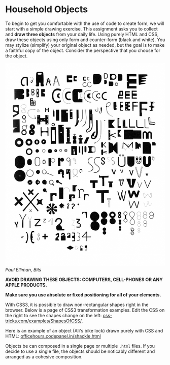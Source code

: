 # Household Objects

To begin to get you comfortable with the use of code to create form, we will start with a simple drawing exercise. This assignment asks you to collect and **draw three objects** from your daily life. Using purely HTML and CSS, draw these objects using only form and counter-form (black and white). You may stylize (simplify) your original object as needed, but the goal is to make a faithful copy of the object. Consider the perspective that you choose for the object.

![Objects in an arrangement](../media/paul-elliman-bits.png "Paul Elliman, Bits")  
*Paul Elliman, Bits*

**AVOID DRAWING THESE OBJECTS: COMPUTERS, CELL-PHONES OR ANY APPLE PRODUCTS.**

**Make sure you use absolute or fixed positioning for all of your elements.**

With CSS3, it is possible to draw non-rectangular shapes right in the browser. Below is a page of CSS3 transformation examples. Edit the CSS on the right to see the shapes change on the left: [css-tricks.com/examples/ShapesOfCSS/](https://css-tricks.com/the-shapes-of-css/).

Here is an example of an object (Ali's bike lock) drawn purely with CSS and HTML: [officehours.codepanel.in/shackle.html](http://officehours.codepanel.in/shackle.html)

Objects be can composed in a single page or multiple `.html` files. If you decide to use a single file, the objects should be noticably different and arranged as a cohesive composition.
